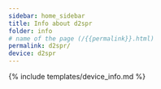 ```yaml
---
sidebar: home_sidebar
title: Info about d2spr
folder: info
# name of the page (/{{permalink}}.html)
permalink: d2spr/
device: d2spr
---
```

{% include templates/device_info.md %}
